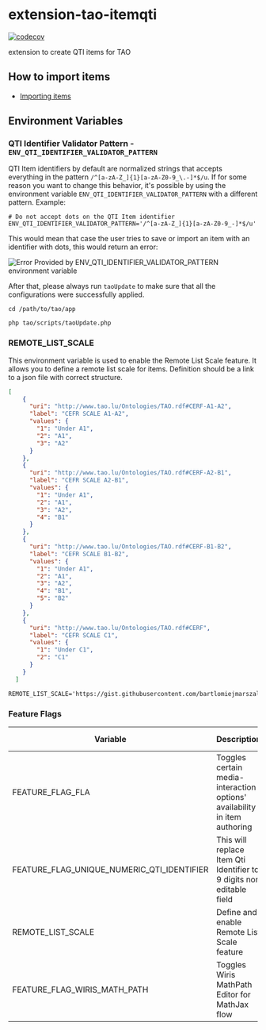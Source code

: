 extension-tao-itemqti
=====================

[![codecov](https://codecov.io/gh/oat-sa/extension-tao-itemqti/branch/master/graph/badge.svg?token=ZEPYrO5p7r)](https://codecov.io/gh/oat-sa/extension-tao-itemqti)

extension to create QTI items for TAO

## How to import items

- [Importing items](./model/import/README.md)

## Environment Variables

### QTI Identifier Validator Pattern - `ENV_QTI_IDENTIFIER_VALIDATOR_PATTERN`

QTI Item identifiers by default are normalized strings that accepts everything in the pattern
`/^[a-zA-Z_]{1}[a-zA-Z0-9_\.-]*$/u`. If for some reason you want to change this behavior, it's 
possible by using the environment variable `ENV_QTI_IDENTIFIER_VALIDATOR_PATTERN`
with a different pattern. Example:

```shell script
# Do not accept dots on the QTI Item identifier
ENV_QTI_IDENTIFIER_VALIDATOR_PATTERN='/^[a-zA-Z_]{1}[a-zA-Z0-9_-]*$/u'
```
This would mean that case the user tries to save or import an item with an identifier with dots, this would return an 
error:

![Error Provided by ENV_QTI_IDENTIFIER_VALIDATOR_PATTERN environment variable](https://user-images.githubusercontent.com/11900046/151952020-e6ed4ff3-a499-4aa9-bd3e-d2bc81a83bd8.jpg)


After that, please always run `taoUpdate` to make sure that all the configurations were successfully applied.

```shell script
cd /path/to/tao/app

php tao/scripts/taoUpdate.php
```

### REMOTE_LIST_SCALE
This environment variable is used to enable the Remote List Scale feature. 
It allows you to define a remote list scale for items. Definition should be a link to a json file with correct structure.
```json
[
    {
      "uri": "http://www.tao.lu/Ontologies/TAO.rdf#CERF-A1-A2",
      "label": "CEFR SCALE A1-A2",
      "values": {
        "1": "Under A1",
        "2": "A1",
        "3": "A2"
      }
    },
    {
      "uri": "http://www.tao.lu/Ontologies/TAO.rdf#CERF-A2-B1",
      "label": "CEFR SCALE A2-B1",
      "values": {
        "1": "Under A1",
        "2": "A1",
        "3": "A2",
        "4": "B1"
      }
    },
    {
      "uri": "http://www.tao.lu/Ontologies/TAO.rdf#CERF-B1-B2",
      "label": "CEFR SCALE B1-B2",
      "values": {
        "1": "Under A1",
        "2": "A1",
        "3": "A2",
        "4": "B1",
        "5": "B2"
      }
    },
    {
      "uri": "http://www.tao.lu/Ontologies/TAO.rdf#CERF",
      "label": "CEFR SCALE C1",
      "values": {
        "1": "Under C1",
        "2": "C1"
      }
    }
  ]
```
```
REMOTE_LIST_SCALE='https://gist.githubusercontent.com/bartlomiejmarszal/7bac38b07c965b75f6e4a5f19c0e6445/raw/e7c200c7333c895724dde757e1c8ce271eef7be1/scales.json'
```

### Feature Flags


| Variable                                    | Description                                                               | Default value |
|---------------------------------------------|---------------------------------------------------------------------------|---------------|
| FEATURE_FLAG_FLA                            | Toggles certain media-interaction options' availability in item authoring | false         |
| FEATURE_FLAG_UNIQUE_NUMERIC_QTI_IDENTIFIER  | This will replace Item Qti Identifier to 9 digits non editable field      | -             |
| REMOTE_LIST_SCALE                           | Define and enable Remote List Scale feature                               | -             |
| FEATURE_FLAG_WIRIS_MATH_PATH                | Toggles Wiris MathPath Editor for MathJax flow                            | -             |
